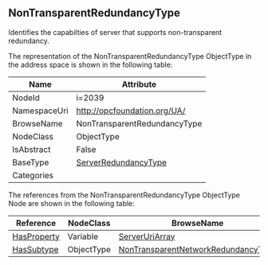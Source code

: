 <!-- objecttype -->
## NonTransparentRedundancyType
Identifies the capabilties of server that supports non-transparent redundancy.  
<!-- end of text -->
The representation of the NonTransparentRedundancyType ObjectType in the address space is shown in the following table:  

|Name|Attribute|
|---|---|
|NodeId|i=2039|
|NamespaceUri|http://opcfoundation.org/UA/|
|BrowseName|NonTransparentRedundancyType|
|NodeClass|ObjectType|
|IsAbstract|False|
|BaseType|[ServerRedundancyType](../../ObjectTypes/ServerRedundancyType/readme.md)|
|Categories||

The references from the NonTransparentRedundancyType ObjectType Node are shown in the following table:  

|Reference|NodeClass|BrowseName|DataType|TypeDefinition|ModellingRule|
|---|---|---|---|---|---|
|[HasProperty](../../ReferenceTypes/HasProperty/readme.md)|Variable|[ServerUriArray](#ServerUriArray)|[String](../../DataTypes/String/readme.md)[]|[PropertyType](../../VariableTypes/PropertyType/readme.md)|[Mandatory](../../Objects/Mandatory/readme.md)|
|[HasSubtype](../../ReferenceTypes/HasSubtype/readme.md)|ObjectType|[NonTransparentNetworkRedundancyType](#NonTransparentNetworkRedundancyType)||||


